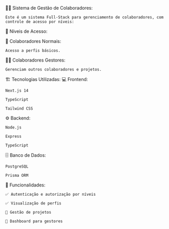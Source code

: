 🧑‍💼 Sistema de Gestão de Colaboradores:
   
    Este é um sistema Full-Stack para gerenciamento de colaboradores, com controle de acesso por níveis:

🔐 Níveis de Acesso:

👤 Colaboradores Normais: 
    
    Acesso a perfis básicos.

👨‍💼 Colaboradores Gestores: 
 
    Gerenciam outros colaboradores e projetos.

🏗️ Tecnologias Utilizadas:
💻 Frontend:

    Next.js 14

    TypeScript

    Tailwind CSS

⚙️ Backend:

    Node.js

    Express

    TypeScript

🗄️ Banco de Dados:

    PostgreSQL

    Prisma ORM

🚀 Funcionalidades:

    ✅ Autenticação e autorização por níveis

    ✅ Visualização de perfis

    🚧 Gestão de projetos

    🚧 Dashboard para gestores

